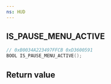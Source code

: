 ```yaml
---
ns: HUD
---
```

## IS_PAUSE_MENU_ACTIVE

```c
// 0xB0034A223497FFCB 0xD3600591
BOOL IS_PAUSE_MENU_ACTIVE();
```


## Return value
